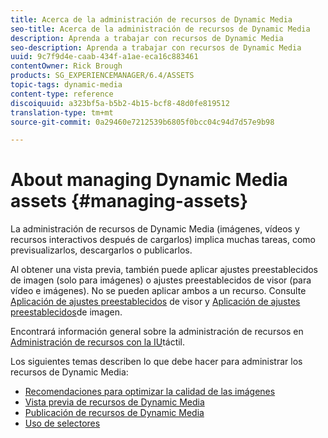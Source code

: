 ```yaml
---
title: Acerca de la administración de recursos de Dynamic Media
seo-title: Acerca de la administración de recursos de Dynamic Media
description: Aprenda a trabajar con recursos de Dynamic Media
seo-description: Aprenda a trabajar con recursos de Dynamic Media
uuid: 9c7f9d4e-caab-434f-a1ae-eca16c883461
contentOwner: Rick Brough
products: SG_EXPERIENCEMANAGER/6.4/ASSETS
topic-tags: dynamic-media
content-type: reference
discoiquuid: a323bf5a-b5b2-4b15-bcf8-48d0fe819512
translation-type: tm+mt
source-git-commit: 0a29460e7212539b6805f0bcc04c94d7d57e9b98

---
```



# About managing Dynamic Media assets {#managing-assets}

La administración de recursos de Dynamic Media (imágenes, vídeos y recursos interactivos después de cargarlos) implica muchas tareas, como previsualizarlos, descargarlos o publicarlos.

Al obtener una vista previa, también puede aplicar ajustes preestablecidos de imagen (solo para imágenes) o ajustes preestablecidos de visor (para vídeo e imágenes). No se pueden aplicar ambos a un recurso. Consulte [Aplicación de ajustes preestablecidos](viewer-presets.md) de visor y [Aplicación de ajustes preestablecidos](image-presets.md)de imagen.

Encontrará información general sobre la administración de recursos en [Administración de recursos con la IU](managing-assets-touch-ui.md)táctil.

Los siguientes temas describen lo que debe hacer para administrar los recursos de Dynamic Media:

* [Recomendaciones para optimizar la calidad de las imágenes](best-practices-for-optimizing-the-quality-of-your-images.md)
* [Vista previa de recursos de Dynamic Media](previewing-assets.md)
* [Publicación de recursos de Dynamic Media](publishing-dynamicmedia-assets.md)
* [Uso de selectores](working-with-selectors.md)

